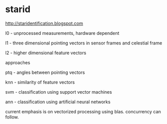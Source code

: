 # starid
http://staridentification.blogspot.com

l0 - unprocessed measurements, hardware dependent

l1 - three dimensional pointing vectors in sensor frames and celestial frame

l2 - higher dimensional feature vectors

approaches

ptq - angles between pointing vectors

knn - similarity of feature vectors

svm - classification using support vector machines

ann - classification using artificial neural networks

current emphasis is on vectorized processing using blas. concurrency can follow.
